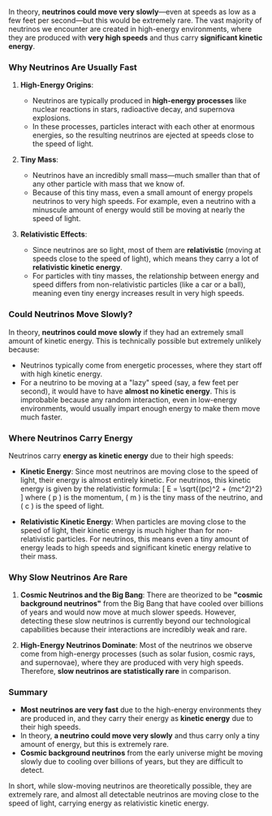 In theory, **neutrinos could move very slowly**—even at speeds as low as a few feet per second—but this would be extremely rare. The vast majority of neutrinos we encounter are created in high-energy environments, where they are produced with **very high speeds** and thus carry **significant kinetic energy**. 

### Why Neutrinos Are Usually Fast
1. **High-Energy Origins**: 
   - Neutrinos are typically produced in **high-energy processes** like nuclear reactions in stars, radioactive decay, and supernova explosions.
   - In these processes, particles interact with each other at enormous energies, so the resulting neutrinos are ejected at speeds close to the speed of light.

2. **Tiny Mass**:
   - Neutrinos have an incredibly small mass—much smaller than that of any other particle with mass that we know of.
   - Because of this tiny mass, even a small amount of energy propels neutrinos to very high speeds. For example, even a neutrino with a minuscule amount of energy would still be moving at nearly the speed of light.

3. **Relativistic Effects**:
   - Since neutrinos are so light, most of them are **relativistic** (moving at speeds close to the speed of light), which means they carry a lot of **relativistic kinetic energy**.
   - For particles with tiny masses, the relationship between energy and speed differs from non-relativistic particles (like a car or a ball), meaning even tiny energy increases result in very high speeds.

### Could Neutrinos Move Slowly?
In theory, **neutrinos could move slowly** if they had an extremely small amount of kinetic energy. This is technically possible but extremely unlikely because:
   - Neutrinos typically come from energetic processes, where they start off with high kinetic energy.
   - For a neutrino to be moving at a "lazy" speed (say, a few feet per second), it would have to have **almost no kinetic energy**. This is improbable because any random interaction, even in low-energy environments, would usually impart enough energy to make them move much faster.

### Where Neutrinos Carry Energy
Neutrinos carry **energy as kinetic energy** due to their high speeds:
- **Kinetic Energy**: Since most neutrinos are moving close to the speed of light, their energy is almost entirely kinetic. For neutrinos, this kinetic energy is given by the relativistic formula:
  \[
  E = \sqrt{(pc)^2 + (mc^2)^2}
  \]
  where \( p \) is the momentum, \( m \) is the tiny mass of the neutrino, and \( c \) is the speed of light.
  
- **Relativistic Kinetic Energy**: When particles are moving close to the speed of light, their kinetic energy is much higher than for non-relativistic particles. For neutrinos, this means even a tiny amount of energy leads to high speeds and significant kinetic energy relative to their mass.

### Why Slow Neutrinos Are Rare
1. **Cosmic Neutrinos and the Big Bang**: There are theorized to be **"cosmic background neutrinos"** from the Big Bang that have cooled over billions of years and would now move at much slower speeds. However, detecting these slow neutrinos is currently beyond our technological capabilities because their interactions are incredibly weak and rare.

2. **High-Energy Neutrinos Dominate**: Most of the neutrinos we observe come from high-energy processes (such as solar fusion, cosmic rays, and supernovae), where they are produced with very high speeds. Therefore, **slow neutrinos are statistically rare** in comparison.

### Summary
- **Most neutrinos are very fast** due to the high-energy environments they are produced in, and they carry their energy as **kinetic energy** due to their high speeds.
- In theory, **a neutrino could move very slowly** and thus carry only a tiny amount of energy, but this is extremely rare.
- **Cosmic background neutrinos** from the early universe might be moving slowly due to cooling over billions of years, but they are difficult to detect.

In short, while slow-moving neutrinos are theoretically possible, they are extremely rare, and almost all detectable neutrinos are moving close to the speed of light, carrying energy as relativistic kinetic energy.

